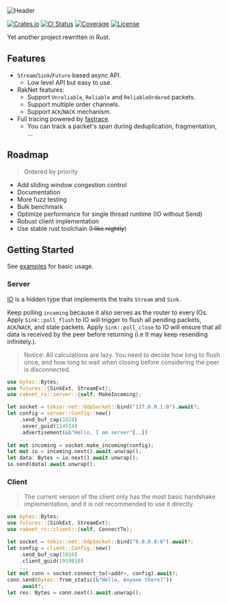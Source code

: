 ![Header](https://capsule-render.vercel.app/api?type=Waving&color=timeGradient&height=300&animation=fadeIn&section=header&text=raknet-rs&fontSize=90&fontAlignY=45)

[![Crates.io](https://img.shields.io/crates/v/raknet-rs.svg?style=flat-square&logo=rust)](https://crates.io/crates/raknet-rs)
[![CI Status](https://img.shields.io/github/actions/workflow/status/MemoriesOfTime/raknet-rs/ci.yml?style=flat-square&logo=github)](https://github.com/MemoriesOfTime/raknet-rs/actions)
[![Coverage](https://img.shields.io/codecov/c/github/MemoriesOfTime/raknet-rs?style=flat-square&logo=codecov)](https://app.codecov.io/github/MemoriesOfTime/raknet-rs)
[![License](https://img.shields.io/crates/l/raknet-rs?style=flat-square)](https://github.com/MemoriesOfTime/raknet-rs/blob/master/LICENSE)

Yet another project rewritten in Rust.

## Features

- `Stream`/`Sink`/`Future` based async API.
  - Low level API but easy to use.
- RakNet features:
  - Support `Unreliable`, `Reliable` and `ReliableOrdered` packets.
  - Support multiple order channels.
  - Support `ACK`/`NACK` mechanism.
- Full tracing powered by [fastrace](https://github.com/fastracelabs/fastrace).
  - You can track a packet's span during deduplication, fragmentation, ...

## Roadmap

> Ordered by priority

- Add sliding window congestion control
- Documentation
- More fuzz testing
- Bulk benchmark
- Optimize performance for single thread runtime (IO without Send)
- Robust client implementation
- Use stable rust toolchain (~~I like nightly~~)

## Getting Started

See [examples](examples/) for basic usage.

### Server

[IO](src/io.rs) is a hidden type that implements the traits `Stream` and `Sink`.

Keep polling `incoming` because it also serves as the router to every IOs.
Apply `Sink::poll_flush` to IO will trigger to flush all pending packets, `ACK`/`NACK`, and stale packets.
Apply `Sink::poll_close` to IO will ensure that all data is received by the peer before returning (i.e It may keep resending infinitely.).

> Notice: All calculations are lazy. You need to decide how long to flush once, and how long to wait when closing before considering the peer is disconnected.

```rust
use bytes::Bytes;
use futures::{SinkExt, StreamExt};
use raknet_rs::server::{self, MakeIncoming};

let socket = tokio::net::UdpSocket::bind("127.0.0.1:0").await?;
let config = server::Config::new()
    .send_buf_cap(1024)
    .sever_guid(114514)
    .advertisement(&b"Hello, I am server"[..])
    ...
let mut incoming = socket.make_incoming(config);
let mut io = incoming.next().await.unwrap();
let data: Bytes = io.next().await.unwrap();
io.send(data).await.unwrap();
```

### Client

> The current version of the client only has the most basic handshake implementation, and it is not recommended to use it directly.

```rust
use bytes::Bytes;
use futures::{SinkExt, StreamExt};
use raknet_rs::client::{self, ConnectTo};

let socket = tokio::net::UdpSocket::bind("0.0.0.0:0").await?;
let config = client::Config::new()
    .send_buf_cap(1024)
    .client_guid(1919810)
    ...
let mut conn = socket.connect_to(<addr>, config).await?;
conn.send(Bytes::from_static(b"Hello, Anyone there?"))
    .await?;
let res: Bytes = conn.next().await.unwrap();
```
